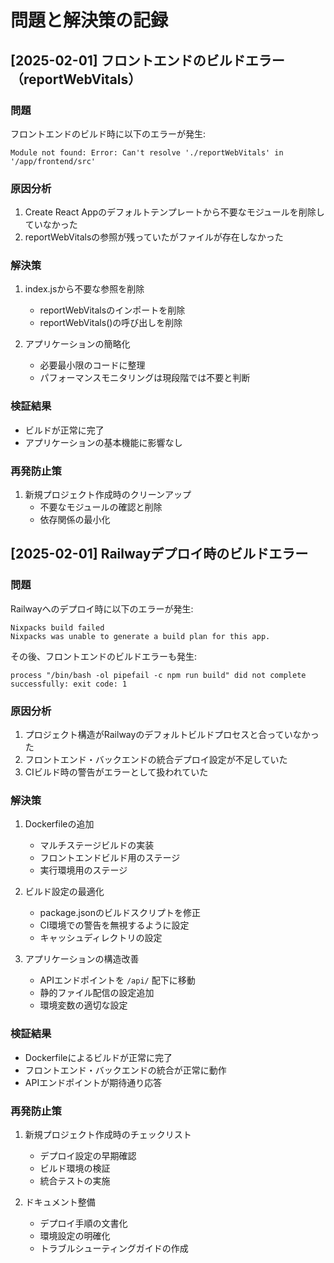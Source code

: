 # 問題と解決策の記録

## [2025-02-01] フロントエンドのビルドエラー（reportWebVitals）

### 問題
フロントエンドのビルド時に以下のエラーが発生:
```
Module not found: Error: Can't resolve './reportWebVitals' in '/app/frontend/src'
```

### 原因分析
1. Create React Appのデフォルトテンプレートから不要なモジュールを削除していなかった
2. reportWebVitalsの参照が残っていたがファイルが存在しなかった

### 解決策
1. index.jsから不要な参照を削除
   - reportWebVitalsのインポートを削除
   - reportWebVitals()の呼び出しを削除

2. アプリケーションの簡略化
   - 必要最小限のコードに整理
   - パフォーマンスモニタリングは現段階では不要と判断

### 検証結果
- ビルドが正常に完了
- アプリケーションの基本機能に影響なし

### 再発防止策
1. 新規プロジェクト作成時のクリーンアップ
   - 不要なモジュールの確認と削除
   - 依存関係の最小化

## [2025-02-01] Railwayデプロイ時のビルドエラー

### 問題
Railwayへのデプロイ時に以下のエラーが発生:
```
Nixpacks build failed
Nixpacks was unable to generate a build plan for this app.
```

その後、フロントエンドのビルドエラーも発生:
```
process "/bin/bash -ol pipefail -c npm run build" did not complete successfully: exit code: 1
```

### 原因分析
1. プロジェクト構造がRailwayのデフォルトビルドプロセスと合っていなかった
2. フロントエンド・バックエンドの統合デプロイ設定が不足していた
3. CIビルド時の警告がエラーとして扱われていた

### 解決策
1. Dockerfileの追加
   - マルチステージビルドの実装
   - フロントエンドビルド用のステージ
   - 実行環境用のステージ

2. ビルド設定の最適化
   - package.jsonのビルドスクリプトを修正
   - CI環境での警告を無視するように設定
   - キャッシュディレクトリの設定

3. アプリケーションの構造改善
   - APIエンドポイントを `/api/` 配下に移動
   - 静的ファイル配信の設定追加
   - 環境変数の適切な設定

### 検証結果
- Dockerfileによるビルドが正常に完了
- フロントエンド・バックエンドの統合が正常に動作
- APIエンドポイントが期待通り応答

### 再発防止策
1. 新規プロジェクト作成時のチェックリスト
   - デプロイ設定の早期確認
   - ビルド環境の検証
   - 統合テストの実施

2. ドキュメント整備
   - デプロイ手順の文書化
   - 環境設定の明確化
   - トラブルシューティングガイドの作成